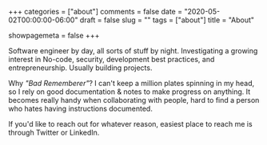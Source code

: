 +++
categories = ["about"]
comments = false
date = "2020-05-02T00:00:00-06:00"
draft = false
slug = ""
tags = ["about"]
title = "About"

showpagemeta = false
+++

Software engineer by day, all sorts of stuff by night. Investigating a growing interest in No-code, security, development best practices, and entrepreneurship. Usually building projects.

Why _"Bad Rememberer"_? I can't keep a million plates spinning in my head, so I rely on good documentation & notes to make progress on anything. It becomes really handy when collaborating with people, hard to find a person who hates having instructions documented.

If you'd like to reach out for whatever reason, easiest place to reach me is through Twitter or LinkedIn.
